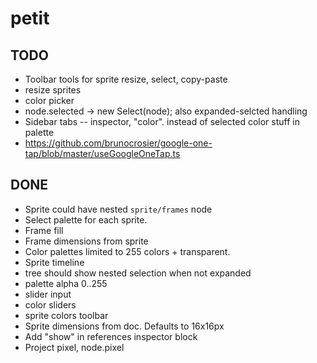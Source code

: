 # petit

## TODO

* Toolbar tools for sprite resize, select, copy-paste
* resize sprites
* color picker
* node.selected → new Select(node); also expanded-selcted handling
* Sidebar tabs -- inspector, "color". instead of selected color stuff in palette
* https://github.com/brunocrosier/google-one-tap/blob/master/useGoogleOneTap.ts

## DONE

* Sprite could have nested `sprite/frames` node
* Select palette for each sprite.
* Frame fill
* Frame dimensions from sprite
* Color palettes limited to 255 colors + transparent.
* Sprite timeline
* tree should show nested selection when not expanded
* palette alpha 0..255
* slider input
* color sliders
* sprite colors toolbar
* Sprite dimensions from doc. Defaults to 16x16px
* Add "show" in references inspector block
* Project pixel, node.pixel
